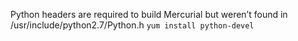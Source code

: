Python headers are required to build Mercurial but weren’t found in /usr/include/python2.7/Python.h
`yum install python-devel`